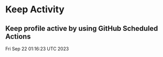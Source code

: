 # Keep Activity 
Keep profile active by using GitHub Scheduled Actions
--- 
Fri Sep 22 01:16:23 UTC 2023